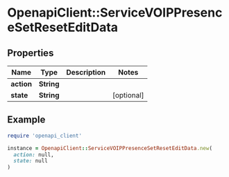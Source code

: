 # OpenapiClient::ServiceVOIPPresenceSetResetEditData

## Properties

| Name | Type | Description | Notes |
| ---- | ---- | ----------- | ----- |
| **action** | **String** |  |  |
| **state** | **String** |  | [optional] |

## Example

```ruby
require 'openapi_client'

instance = OpenapiClient::ServiceVOIPPresenceSetResetEditData.new(
  action: null,
  state: null
)
```

